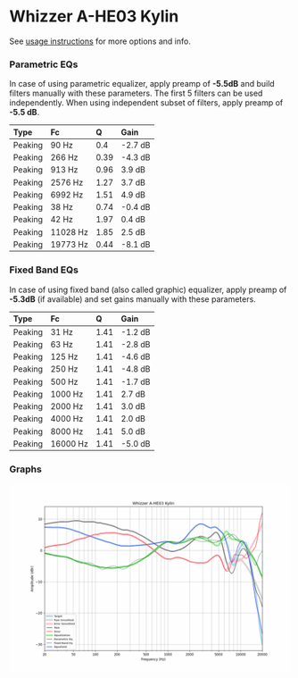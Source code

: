 # Whizzer A-HE03 Kylin
See [usage instructions](https://github.com/jaakkopasanen/AutoEq#usage) for more options and info.

### Parametric EQs
In case of using parametric equalizer, apply preamp of **-5.5dB** and build filters manually
with these parameters. The first 5 filters can be used independently.
When using independent subset of filters, apply preamp of **-5.5 dB**.

| Type    | Fc       |    Q | Gain    |
|:--------|:---------|:-----|:--------|
| Peaking | 90 Hz    | 0.4  | -2.7 dB |
| Peaking | 266 Hz   | 0.39 | -4.3 dB |
| Peaking | 913 Hz   | 0.96 | 3.9 dB  |
| Peaking | 2576 Hz  | 1.27 | 3.7 dB  |
| Peaking | 6992 Hz  | 1.51 | 4.9 dB  |
| Peaking | 38 Hz    | 0.74 | -0.4 dB |
| Peaking | 42 Hz    | 1.97 | 0.4 dB  |
| Peaking | 11028 Hz | 1.85 | 2.5 dB  |
| Peaking | 19773 Hz | 0.44 | -8.1 dB |

### Fixed Band EQs
In case of using fixed band (also called graphic) equalizer, apply preamp of **-5.3dB**
(if available) and set gains manually with these parameters.

| Type    | Fc       |    Q | Gain    |
|:--------|:---------|:-----|:--------|
| Peaking | 31 Hz    | 1.41 | -1.2 dB |
| Peaking | 63 Hz    | 1.41 | -2.8 dB |
| Peaking | 125 Hz   | 1.41 | -4.6 dB |
| Peaking | 250 Hz   | 1.41 | -4.8 dB |
| Peaking | 500 Hz   | 1.41 | -1.7 dB |
| Peaking | 1000 Hz  | 1.41 | 2.7 dB  |
| Peaking | 2000 Hz  | 1.41 | 3.0 dB  |
| Peaking | 4000 Hz  | 1.41 | 2.0 dB  |
| Peaking | 8000 Hz  | 1.41 | 5.0 dB  |
| Peaking | 16000 Hz | 1.41 | -5.0 dB |

### Graphs
![](./Whizzer%20A-HE03%20Kylin.png)